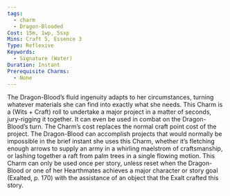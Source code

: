 ```yaml
---
tags:
  - charm
  - Dragon-Blooded
Cost: 15m, 1wp, 5sxp
Mins: Craft 5, Essence 3
Type: Reflexive
Keywords:
  - Signature (Water)
Duration: Instant
Prerequisite Charms:
  - None
---
```

The Dragon-Blood’s fluid ingenuity adapts to her circumstances, turning whatever materials she can find into exactly what she needs. This Charm is a (Wits + Craft) roll to undertake a major project in a matter of seconds, jury-rigging it together. It can even be used in combat on the Dragon-Blood’s turn. The Charm’s cost replaces the normal craft point cost of the project. The Dragon-Blood can accomplish projects that would normally be impossible in the brief instant she uses this Charm, whether it’s fletching enough arrows to supply an army in a whirling maelstrom of craftsmanship, or lashing together a raft from palm trees in a single flowing motion. This Charm can only be used once per story, unless reset when the Dragon-Blood or one of her Hearthmates achieves a major character or story goal (Exalted, p. 170) with the assistance of an object that the Exalt crafted this story.